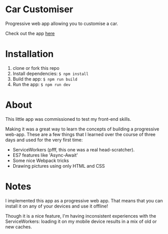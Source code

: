 # Car Customiser

Progressive web app allowing you to customise a car.

Check out the app [here](https://steviewondrs.github.io/carcustomiser)

# Installation

1. clone or fork this repo
2. Install dependencies: ```$ npm install```
3. Build the app: ```$ npm run build```
4. Run the app: ```$ npm run dev```

# About

This little app was commissioned to test my front-end skills.

Making it was a great way to learn the concepts of building a progressive web-app.
These are a few things that I learned over the course of three days and used for the very first time:
* ServiceWorkers (pfff, this one was a real head-scratcher).
* ES7 features like 'Async-Await'
* Some nice Webpack tricks
* Drawing pictures using only HTML and CSS

# Notes

I implemented this app as a progressive web app. That means that you can install it on any of your devices
and use it offline!

Though it is a nice feature, I'm having inconsistent experiences with the ServiceWorkers: loading it on my mobile device results
in a mix of old or new caches.
